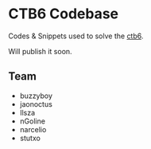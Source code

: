 # CTB6 Codebase

Codes & Snippets used to solve the [ctb6](https://mempool.space/tx/FB18E71A2B19D0C9B0871779A2BE613E174AB2F6B6C34AABFEDB15276122919A).

Will publish it soon.


## Team

- buzzyboy
- jaonoctus
- llsza
- nGoline
- narcelio
- stutxo


